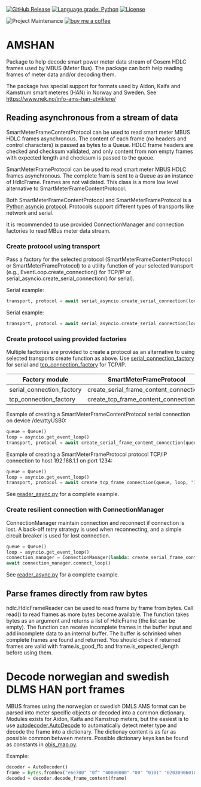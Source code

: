 [![GitHub Release](https://img.shields.io/github/release/toreamun/amshan?style=for-the-badge)](https://github.com/toreamun/amshan/releases)
[![Language grade: Python](https://img.shields.io/lgtm/grade/python/g/toreamun/amshan.svg?logo=lgtm&logoWidth=18&style=for-the-badge)](https://lgtm.com/projects/g/toreamun/amshan/context:python)
[![License](https://img.shields.io/github/license/toreamun/amshan?style=for-the-badge)](LICENSE)

![Project Maintenance](https://img.shields.io/badge/maintainer-Tore%20Amundsen%20%40toreamun-blue.svg?style=for-the-badge)
[![buy me a coffee](https://img.shields.io/badge/If%20you%20like%20it-Buy%20me%20a%20coffee-orange.svg?style=for-the-badge)](https://www.buymeacoffee.com/toreamun)

# AMSHAN

Package to help decode smart power meter data stream of Cosem HDLC frames used by MBUS (Meter Bus). The package can both help reading frames of meter data and/or decoding them.

The package has special support for formats used by Aidon, Kaifa and Kamstrum smart meteres (HAN) in Norway and Sweden. See https://www.nek.no/info-ams-han-utviklere/

## Reading asynchronous from a stream of data

SmartMeterFrameContentProtocol can be used to read smart meter MBUS HDLC frames asynchronous. The content of each frame (no headers and control characters) is passed as bytes to a Queue. HDLC frame headers are checked and checksum validated, and only content from non empty frames with expected length and checksum is passed to the queue.

SmartMeterFrameProtocol can be used to read smart meter MBUS HDLC frames asynchronous. The complete fram is sent to a Queue as an instance of HdlcFrame. Frames are not validated. This class is a more low level alternative to SmartMeterFrameContentProtocol.

Both SmartMeterFrameContentProtocol and SmartMeterFrameProtocol is a [Python asyncio protocol](https://docs.python.org/3/library/asyncio-protocol.html#protocols). Protocols support different types of transports like network and serial.

It is recommended to use provided ConnectionManager and connection factories to read MBus meter data stream.

### Create protocol using transport

Pass a factory for the selected protocol (SmartMeterFrameContentProtocol or SmartMeterFrameProtocol) to a utility function of your selected transport (e.g., EventLoop.create_connection() for TCP/IP or serial_asyncio.create_serial_connection() for serial).

Serial example:

```python
transport, protocol = await serial_asyncio.create_serial_connection(loop, lambda: SmartMeterFrameContentProtocol(queue), url = "/dev/tty01")
```

Serial example:

```python
transport, protocol = await serial_asyncio.create_serial_connection(loop, lambda: SmartMeterFrameContentProtocol(queue), url = "/dev/tty01")
```

### Create protocol using provided factories

Multiple factories are provided to create a protocol as an alternative to using selected transports create function as above. Use [serial_connection_factory](serial_connection_factory.py) for serial and [tcp_connection_factory](tcp_connection_factory) for TCP/IP.

| Factory module            | SmartMeterFrameProtocol                  | SmartMeterFrameContentProtocol   |
| ------------------------- | ---------------------------------------- | -------------------------------- |
| serial_connection_factory | create_serial_frame_content_connection() | create_serial_frame_connection() |
| tcp_connection_factory    | create_tcp_frame_content_connection()    | create_tcp_frame_connection()    |

Example of creating a SmartMeterFrameContentProtocol serial connection on device /dev/ttyUSB0:

```python
queue = Queue()
loop = asyncio.get_event_loop()
transport, protocol = await create_serial_frame_content_connection(queue, loop, url="/dev/ttyUSB0", baudrate=2400, parity=N)
```

Example of creating a SmartMeterFrameProtocol protocol TCP/IP connection to host 192.168.1.1 on port 1234:

```python
queue = Queue()
loop = asyncio.get_event_loop()
transport, protocol = await create_tcp_frame_connection(queue, loop, "192.168.1.1", 1234)
```

See [reader_async.py](reader_async.py) for a complete example.

### Create resilient connection with ConnectionManager

ConnectionManager maintain connection and reconnect if connection is lost. A back-off retry strategy is used when reconnecting, and a simple circuit breaker is used for lost connection.

```python
queue = Queue()
loop = asyncio.get_event_loop()
connection_manager = ConnectionManager(lambda: create_serial_frame_content_connection(queue, loop, url="/dev/ttyUSB0", baudrate=2400, parity=N))
await connection_manager.connect_loop()
```

See [reader_async.py](amshan/reader_async.py) for a complete example.

## Parse frames directly from raw bytes

hdlc.HdlcFrameReader can be used to read frame by frame from bytes. Call read() to read frames as more bytes become available. The function takes bytes as an argument and returns a list of HdlcFrame (the list can be empty). The function can receive incomplete frames in the buffer input and add incomplete data to an internal buffer. The buffer is schrinked when complete frames are found and returned. You should check if returned frames are valid with frame.is_good_ffc and frame.is_expected_length before using them.

# Decode norwegian and swedish DLMS HAN port frames

MBUS frames using the norwegian or swedish DMLS AMS format can be parsed into meter specific objects or decoded into a common dictionary. Modules exists for Aidon, Kaifa and Kamstrup meters, but the easiest is to use [autodecoder.AutoDecode](amshan/autodecode.py) to automatically detect meter type and decode the frame into a dictionary. The dictionay content is as far as possible common between meters. Possible dictionary keys kan be found as constants in [obis_map.py](amshan/obis_map.py).

Example:

```python
decoder = AutoDecoder()
frame = bytes.fromhex("e6e700" "0f" "40000000" "00" "0101" "020309060100010700ff060000011802020f00161b")
decoded = decoder.decode_frame_content(frame)
```
